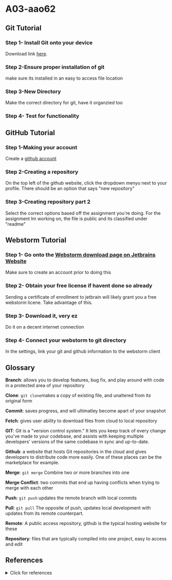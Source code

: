 # A03-aao62
## Git Tutorial
### Step 1- Install Git onto your device 
Download link [here](https://git-scm.com).
### Step 2-Ensure proper installation of git 
make sure its installed in an easy to access file location 

### Step 3-New Directory
Make the correct directory for git, have it organzied too

### Step 4- Test for functionality


## GitHub Tutorial
### Step 1-Making your account 
Create a [github account](github.com)
### Step 2-Creating a repository
On the top left of the github website, click the dropdown menyu next to your profile. There should be an option that says "new repository"

### Step 3-Creating repository part 2
Select the correct options based off the assignment you're doing. For the assignment Im working on, the file is public and its classified under "readme"

## Webstorm Tutorial 
### Step 1- Go onto the [Webstorm download page on Jetbrains Website](https://www.jetbrains.com/webstorm/)
Make sure to create an account prior to doing this 

### Step 2- Obtain your free license if havent done so already
Sending a certificate of enrollment to jetbrain will likely grant you a free webstorm licene. Take advantage of this. 

### Step 3- Download it, very ez 
Do it on a decent internet connection 

### Step 4- Connect your webstorm to git directory 
In the settings, link your git and github information to the webstorm client 



## Glossary
**Branch**: allows you to develop features, bug fix, and play around with code in a protected area of your repository

**Clone**: `git clone`makes a copy of existing file, and unaltered from its original form 

**Commit**: saves progress, and will ultimatley become apart of your snapshot 

**Fetch**: gives user ability to download files from cloud to local repository 

**GIT**: Git is a "version control system." It lets you keep track of every change you've made to your codebase, and assists with keeping multiple developers' versions of the same codebase in sync and up-to-date.

**Github**: a website that hosts Git repositories in the cloud and gives developers to distribute code more easily. One of these places can be the marketplace for example. 

**Merge**: `git merge` Combine two or more branches into one 

**Merge Conflict**: two commits that end up having conflicts when trying to merge with each other 

**Push**: `git push` updates the remote branch with local commits 

**Pull**: `git pull` The opposite of push, updates local development with updates from its remote counterpart.

**Remote**: A public access repository, github is the typical hosting website for these 

**Repository**: files that are typically compiled into one project, easy to access and edit 

## References
<details><summary>Click for references</summary> 
<p>
  
  - [Jet Brains](https://www.jetbrains.com/help/webstorm/getting-started-with-webstorm.html)
  - [GitHub Docs](https://docs.github.com/en)
  - [W3 Schools Git Tutorial](https://www.w3schools.com/git/)
  - Past classes
  
</p>
</details>
